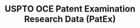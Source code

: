 ---
bigquery: https://console.cloud.google.com/bigquery?p=patents-public-data&d=uspto_oce_pair&page=dataset
citation: 'Graham, S. Marco, A., and Miller, A. (2015). “The USPTO Patent Examination
  Research Dataset: A Window on the Process of Patent Examination.”'
contributors: Graham, S. Marco, A., Miller, A.
cost: None
description: The latest version of PatEx (referred to below as the 2020 release) contains
  detailed information on nearly 11.9 million publicly-viewable provisional and non-provisional
  patent applications to the USPTO and over 4.6 million Patent Cooperation Treaty
  (PCT) applications. It is based on data that OCE downloaded from the Patent Examination
  Data System (PEDS) in April, 2021. The PEDS data are sourced from Public PAIR. The
  first time that OCE used PEDS as the basis of PatEx was for the 2019 release. We
  took the PEDS data and organized it into the familiar PatEx data files, which are
  based on the organization of the Public PAIR portal. The data files include information
  on each application’s characteristics, prosecution history, continuation history,
  claims of foreign priority, patent term adjustment history, publication history,
  and correspondence address information.
documentation: 'For the 2019 and later releases, new technical documentation is available
  https://www.uspto.gov/sites/default/files/documents/PatEx-2019-Technical-Doc.pdf


  A document describing the 2014-2017 data sets is available and can be cited as:
  Graham, Stuart J.H. and Marco, Alan C. and Miller, Richard, The USPTO Patent Examination
  Research Dataset: A Window on the Process of Patent Examination (November 30, 2015).
  Available at SSRN: https://ssrn.com/abstract=2702637.'
last_edit: Mon, 04 Apr 2022 19:06:22 GMT
location: https://www.uspto.gov/ip-policy/economic-research/research-datasets/patent-examination-research-dataset-public-pair
maintained_by: EconomicsData@uspto.gov
related_publications: https://ssrn.com/abstract=29956744, https://ssrn.com/abstract=2702637
schema_fields: '[''file_location_date'', ''parent_country_code'', ''earliest_pgpub_number'',
  ''customer_number'', ''correspondence_postal_code'', ''earliest_pgpub_date'', ''uspc_class'',
  ''inventor_name_middle'', ''appl_status_code'', ''event_code'', ''small_entity_indicator'',
  ''application_number'', ''parent_filing_date'', ''invention_title'', ''correspondence_country_name'',
  ''application_type'', ''appl_status_date'', ''inventor_region_code'', ''parent_country'',
  ''parent_application_number'', ''examiner_name_middle'', ''inventor_name_first'',
  ''disposal_type'', ''inventor_country_name'', ''application_number_pair'', ''examiner_name_last'',
  ''file_location'', ''invention_subject_matter'', ''inventor_rank'', ''inventor_country_code'',
  ''atty_docket_number'', ''correspondence_region_name'', ''sequence_number'', ''correspondence_street_line_2'',
  ''correspondence_city'', ''correspondence_region_code'', ''confirm_number'', ''examiner_art_unit'',
  ''correspondence_country_code'', ''wipo_pub_date'', ''correspondence_name_line_1'',
  ''abandon_date'', ''patent_number'', ''status_description'', ''uspc_subclass'',
  ''examiner_id'', ''inventor_name_last'', ''correspondence_street_line_1'', ''status_code'',
  ''wipo_pub_number'', ''recorded_date'', ''correspondence_name_line_2'', ''event_description'',
  ''child_application_number'', ''examiner_name_first'', ''child_filing_date'', ''aia_first_to_file'',
  ''continuation_type'', ''foreign_parent_id'', ''foreign_parent_date'', ''inventor_address_type'',
  ''filing_date'', ''patent_issue_date'']'
shortname: patex
tags:
- patents
- legal
- history
terms_of_use: 'USPTO’s online databases are not designed or intended to be a source
  for bulk downloads of USPTO data when accessed through the website’s interfaces.
  Individuals, companies, IP addresses, or blocks of IP addresses who, in effect,
  deny or decrease service by generating unusually high numbers of database accesses
  (searches, pages, or hits), whether generated manually or in an automated fashion,
  may be denied access to USPTO servers without notice.


  Bulk data products may be separately obtained from the USPTO, either for free or
  at the cost of dissemination. For details, see information on Electronic Bulk Data
  Products: https://www.uspto.gov/learning-and-resources/electronic-bulk-data-products'
title: USPTO OCE Patent Examination Research Data (PatEx)
uuid: 4342caa7-23af-420c-b2f6-6088f133df6a
---